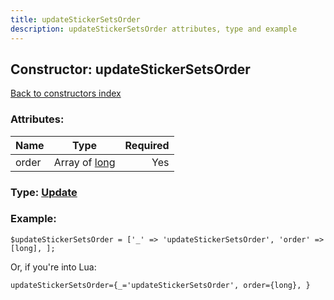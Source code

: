 ```yaml
---
title: updateStickerSetsOrder
description: updateStickerSetsOrder attributes, type and example
---
```

## Constructor: updateStickerSetsOrder  
[Back to constructors index](index.md)



### Attributes:

| Name     |    Type       | Required |
|----------|:-------------:|---------:|
|order|Array of [long](../types/long.md) | Yes|



### Type: [Update](../types/Update.md)


### Example:

```
$updateStickerSetsOrder = ['_' => 'updateStickerSetsOrder', 'order' => [long], ];
```  

Or, if you're into Lua:  


```
updateStickerSetsOrder={_='updateStickerSetsOrder', order={long}, }

```


